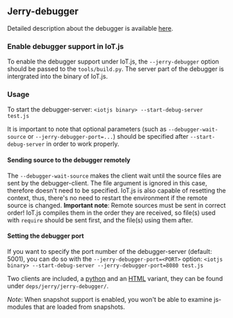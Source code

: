 ## Jerry-debugger

Detailed description about the debugger is available
[here](https://github.com/jerryscript-project/jerryscript/blob/master/docs/07.DEBUGGER.md).

### Enable debugger support in IoT.js

To enable the debugger support under IoT.js, the `--jerry-debugger` option
should be passed to the `tools/build.py`. The server part of the debugger is
intergrated into the binary of IoT.js.

### Usage

To start the debugger-server: `<iotjs binary> --start-debug-server test.js`

It is important to note that optional parameters (such as `--debugger-wait-source` or
`--jerry-debugger-port=...`) should be specified after `--start-debug-server` in order to work properly.

#### Sending source to the debugger remotely

The `--debugger-wait-source` makes the client wait until the source files are sent by the debugger-client.
The file argument is ignored in this case, therefore doesn't need to be specified. IoT.js is also capable of resetting the context,
thus, there's no need to restart the environment if the remote source is changed.
**Important note**: Remote sources must be sent in correct order! IoT.js compiles them in the order they are received, so file(s) used with `require` should be sent first, and the file(s) using them after.

#### Setting the debugger port

If you want to specify the port number of the debugger-server (default: 5001),
you can do so with the `--jerry-debugger-port=<PORT>` option:
`<iotjs binary> --start-debug-server --jerry-debugger-port=8080 test.js`

Two clients are included, a [python](https://github.com/jerryscript-project/jerryscript/blob/master/jerry-debugger/jerry-client-ws.py)
and an [HTML](https://github.com/jerryscript-project/jerryscript/blob/master/jerry-debugger/jerry-client-ws.html) variant, they can be found under `deps/jerry/jerry-debugger/`.

*Note*: When snapshot support is enabled, you won't be able to examine js-modules
that are loaded from snapshots.
